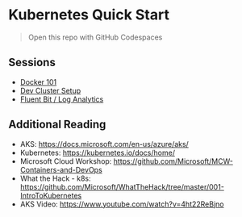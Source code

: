 # Kubernetes Quick Start

> Open this repo with GitHub Codespaces

## Sessions

- [Docker 101](./01-Docker101)
- [Dev Cluster Setup](./02-Dev-Cluster-Setup)
- [Fluent Bit / Log Analytics](./04-Logging-FluentBit-LogAnalytics)

## Additional Reading

- AKS: <https://docs.microsoft.com/en-us/azure/aks/>
- Kubernetes: <https://kubernetes.io/docs/home/>
- Microsoft Cloud Workshop: <https://github.com/Microsoft/MCW-Containers-and-DevOps>
- What the Hack - k8s: <https://github.com/Microsoft/WhatTheHack/tree/master/001-IntroToKubernetes>
- AKS Video: <https://www.youtube.com/watch?v=4ht22ReBjno>
